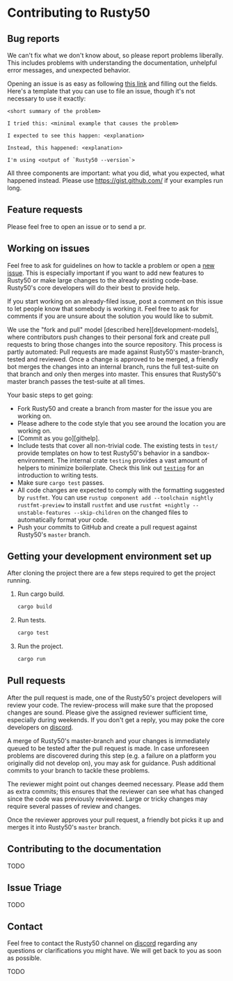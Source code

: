 # Contributing to Rusty50

## Bug reports

We can't fix what we don't know about, so please report problems liberally. This
includes problems with understanding the documentation, unhelpful error messages,
and unexpected behavior.

Opening an issue is as easy as following [this link][new-issues] and filling out
the fields. Here's a template that you can use to file an issue, though it's not
necessary to use it exactly:

    <short summary of the problem>

    I tried this: <minimal example that causes the problem>

    I expected to see this happen: <explanation>

    Instead, this happened: <explanation>

    I'm using <output of `Rusty50 --version`>

All three components are important: what you did, what you expected, what
happened instead. Please use https://gist.github.com/ if your examples run long.

## Feature requests

Please feel free to open an issue or to send a pr.

## Working on issues


Feel free to ask for guidelines on how to tackle a problem or open a
[new issue][new-issues]. This is especially important if you want to add new
features to Rusty50 or make large changes to the already existing code-base.
Rusty50's core developers will do their best to provide help.

If you start working on an already-filed issue, post a comment on this issue to
let people know that somebody is working it. Feel free to ask for comments if
you are unsure about the solution you would like to submit.

We use the "fork and pull" model [described here][development-models], where
contributors push changes to their personal fork and create pull requests to
bring those changes into the source repository. This process is partly
automated: Pull requests are made against Rusty50's master-branch, tested and
reviewed. Once a change is approved to be merged, a friendly bot merges the
changes into an internal branch, runs the full test-suite on that branch
and only then merges into master. This ensures that Rusty50's master branch
passes the test-suite at all times.

Your basic steps to get going:

-   Fork Rusty50 and create a branch from master for the issue you are working on.
-   Please adhere to the code style that you see around the location you are
    working on.
-   [Commit as you go][githelp].
-   Include tests that cover all non-trivial code. The existing tests
    in `test/` provide templates on how to test Rusty50's behavior in a
    sandbox-environment. The internal crate `testing` provides a vast amount
    of helpers to minimize boilerplate. Check this link out [`testing`] for an
    introduction to writing tests.
-   Make sure `cargo test` passes.
-   All code changes are expected to comply with the formatting suggested by `rustfmt`.
    You can use `rustup component add --toolchain nightly rustfmt-preview` to install `rustfmt` and use
    `rustfmt +nightly --unstable-features --skip-children` on the changed files to automatically format your code.
-   Push your commits to GitHub and create a pull request against Rusty50's `master` branch.

## Getting your development environment set up

After cloning the project there are a few steps required to get the project running.

1.  Run cargo build.

    ```bash
    cargo build
    ```

2.  Run tests.

    ```bash
    cargo test
    ```

3.  Run the project.

    ```bash
    cargo run
    ```

## Pull requests

After the pull request is made, one of the Rusty50's project developers will review your code.
The review-process will make sure that the proposed changes are sound.
Please give the assigned reviewer sufficient time, especially during weekends.
If you don't get a reply, you may poke the core developers on [discord].

A merge of Rusty50's master-branch and your changes is immediately queued
to be tested after the pull request is made. In case unforeseen
problems are discovered during this step (e.g. a failure on a platform you
originally did not develop on), you may ask for guidance. Push additional
commits to your branch to tackle these problems.

The reviewer might point out changes deemed necessary. Please add them as
extra commits; this ensures that the reviewer can see what has changed since
the code was previously reviewed. Large or tricky changes may require several
passes of review and changes.

Once the reviewer approves your pull request, a friendly bot picks it up
and merges it into Rusty50's `master` branch.

## Contributing to the documentation

TODO

## Issue Triage

TODO

## Contact

Feel free to contact the Rusty50 channel on [discord] regarding any questions or clarifications you might have.
We will get back to you as soon as possible.

TODO

[gist]: https://gist.github.com/
[new-issues]: https://github.com/shashank-07/Rusty50/issues/new
[code of conduct]: https://www.rust-lang.org/conduct.html
[`testing`]: https://doc.rust-lang.org/book/ch11-01-writing-tests.html
[irlo]: https://internals.rust-lang.org/
[subcommands]: https://doc.rust-lang.org/cargo/reference/external-tools.html#custom-subcommands
[discord]: https://dwoc.io/project/616bcadf22fc410012e9a5d9